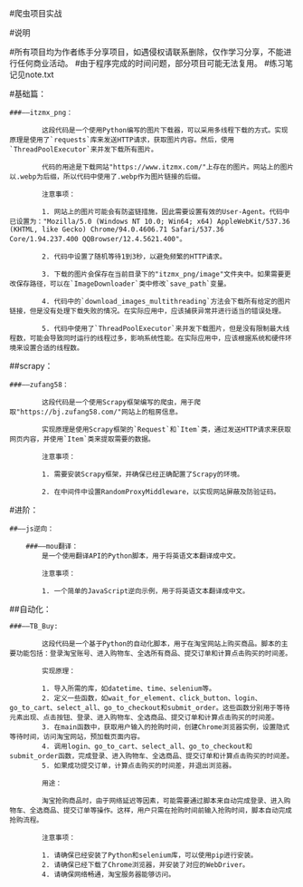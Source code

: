 #爬虫项目实战

#说明

#所有项目均为作者练手分享项目，如遇侵权请联系删除，仅作学习分享，不能进行任何商业活动。
#由于程序完成的时间问题，部分项目可能无法复用。
#练习笔记见note.txt

#基础篇：


	###——itzmx_png：

	        这段代码是一个使用Python编写的图片下载器，可以采用多线程下载的方式。实现原理是使用了`requests`库来发送HTTP请求，获取图片内容。然后，使用`ThreadPoolExecutor`来并发下载所有图片。
	
	        代码的用途是下载网站"https://www.itzmx.com/"上存在的图片。网站上的图片以.webp为后缀，所以代码中使用了.webp作为图片链接的后缀。
	
	        注意事项：
	
	        1. 网站上的图片可能会有防盗链措施，因此需要设置有效的User-Agent。代码中已设置为："Mozilla/5.0 (Windows NT 10.0; Win64; x64) AppleWebKit/537.36 (KHTML, like Gecko) Chrome/94.0.4606.71 Safari/537.36 Core/1.94.237.400 QQBrowser/12.4.5621.400"。
	
	        2. 代码中设置了随机等待1到3秒，以避免频繁的HTTP请求。
	
	        3. 下载的图片会保存在当前目录下的"itzmx_png/image"文件夹中。如果需要更改保存路径，可以在`ImageDownloader`类中修改`save_path`变量。
	
	        4. 代码中的`download_images_multithreading`方法会下载所有给定的图片链接，但是没有处理下载失败的情况。在实际应用中，应该捕获异常并进行适当的错误处理。
	
	        5. 代码中使用了`ThreadPoolExecutor`来并发下载图片，但是没有限制最大线程数，可能会导致同时运行的线程过多，影响系统性能。在实际应用中，应该根据系统和硬件环境来设置合适的线程数。

 
##scrapy：

	###——zufang58：

            这段代码是一个使用Scrapy框架编写的爬虫，用于爬取"https://bj.zufang58.com/"网站上的租房信息。

            实现原理是使用Scrapy框架的`Request`和`Item`类，通过发送HTTP请求来获取网页内容，并使用`Item`类来提取需要的数据。

            注意事项：

            1. 需要安装Scrapy框架，并确保已经正确配置了Scrapy的环境。

            2. 在中间件中设置RandomProxyMiddleware，以实现网站屏蔽及防验证码。
#进阶：

	##——js逆向：

		###——mou翻译：
		    是一个使用翻译API的Python脚本，用于将英语文本翻译成中文。
	
		    注意事项：
	
		    1. 一个简单的JavaScript逆向示例，用于将英语文本翻译成中文。

##自动化：

	###——TB_Buy:
	
	        这段代码是一个基于Python的自动化脚本，用于在淘宝网站上购买商品。脚本的主要功能包括：登录淘宝账号、进入购物车、全选所有商品、提交订单和计算点击购买的时间差。
	
	        实现原理：
	
	        1. 导入所需的库，如datetime、time、selenium等。
	        2. 定义一些函数，如wait_for_element、click_button、login、go_to_cart、select_all、go_to_checkout和submit_order。这些函数分别用于等待元素出现、点击按钮、登录、进入购物车、全选商品、提交订单和计算点击购买的时间差。
	        3. 在main函数中，获取用户输入的抢购时间，创建Chrome浏览器实例，设置隐式等待时间，访问淘宝网站，预加载页面内容。
	        4. 调用login、go_to_cart、select_all、go_to_checkout和submit_order函数，完成登录、进入购物车、全选商品、提交订单和计算点击购买的时间差。
	        5. 如果成功提交订单，计算点击购买的时间差，并退出浏览器。
	
	        用途：
	
	        淘宝抢购商品时，由于网络延迟等因素，可能需要通过脚本来自动完成登录、进入购物车、全选商品、提交订单等操作。这样，用户只需在抢购时间前输入抢购时间，脚本自动完成抢购流程。
	
	        注意事项：
	
	        1. 请确保已经安装了Python和selenium库，可以使用pip进行安装。
	        2. 请确保已经下载了Chrome浏览器，并安装了对应的WebDriver。
	        4. 请确保网络畅通，淘宝服务器能够访问。


